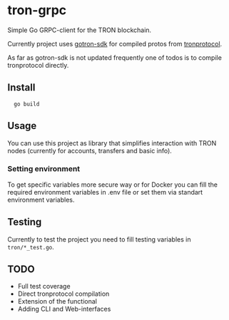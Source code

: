 # tron-grpc

Simple Go GRPC-client for the TRON blockchain.

Currently project uses [gotron-sdk](https://github.com/fbsobreira/gotron-sdk) for compiled protos from [tronprotocol](https://github.com/tronprotocol/protocol).

As far as gotron-sdk is not updated frequently one of todos is to compile tronprotocol directly.

## Install

```
  go build
```

## Usage

You can use this project as library that simplifies interaction with TRON nodes (currently for accounts, transfers and basic info).

### Setting environment

To get specific variables more secure way or for Docker you can fill the required environment variables in .env file or set them via standart environment variables.

## Testing

Currently to test the project you need to fill testing variables in `tron/*_test.go`.

## TODO

- Full test coverage
- Direct tronprotocol compilation
- Extension of the functional
- Adding CLI and Web-interfaces

